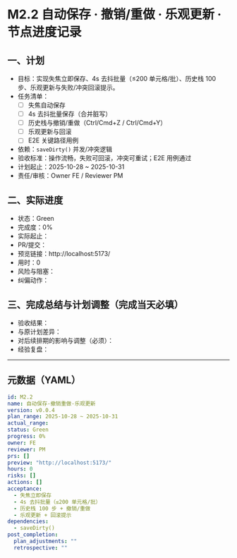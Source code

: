 # M2.2 自动保存 · 撤销/重做 · 乐观更新 · 节点进度记录

## 一、计划
- 目标：实现失焦立即保存、4s 去抖批量（≤200 单元格/批）、历史栈 100 步、乐观更新与失败/冲突回滚提示。
- 任务清单：
  - [ ] 失焦自动保存
  - [ ] 4s 去抖批量保存（合并脏写）
  - [ ] 历史栈与撤销/重做（Ctrl/Cmd+Z / Ctrl/Cmd+Y）
  - [ ] 乐观更新与回滚
  - [ ] E2E 关键路径用例
- 依赖：`saveDirty()` 并发/冲突逻辑
- 验收标准：操作流畅，失败可回滚，冲突可重试；E2E 用例通过
- 计划起止：2025-10-28 ~ 2025-10-31
- 责任/审核：Owner FE / Reviewer PM

## 二、实际进度
- 状态：Green
- 完成度：0%
- 实际起止：
- PR/提交：
- 预览链接：http://localhost:5173/
- 用时：0
- 风险与阻塞：
- 纠偏动作：

## 三、完成总结与计划调整（完成当天必填）
- 验收结果：
- 与原计划差异：
- 对后续排期的影响与调整（必须）：
- 经验复盘：

---

## 元数据（YAML）
```yaml
id: M2.2
name: 自动保存-撤销重做-乐观更新
version: v0.0.4
plan_range: 2025-10-28 ~ 2025-10-31
actual_range: 
status: Green
progress: 0%
owner: FE
reviewer: PM
prs: []
preview: "http://localhost:5173/"
hours: 0
risks: []
actions: []
acceptance:
  - 失焦立即保存
  - 4s 去抖批量（≤200 单元格/批）
  - 历史栈 100 步 + 撤销/重做
  - 乐观更新 + 回滚提示
dependencies:
  - saveDirty()
post_completion:
  plan_adjustments: ""
  retrospective: ""
```